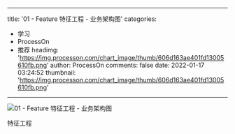 
---
title: '01 - Feature 特征工程 - 业务架构图'
categories: 
 - 学习
 - ProcessOn
 - 推荐
headimg: 'https://img.processon.com/chart_image/thumb/606d163ae401fd13005610fb.png'
author: ProcessOn
comments: false
date: 2022-01-17 03:24:52
thumbnail: 'https://img.processon.com/chart_image/thumb/606d163ae401fd13005610fb.png'
---

<div>   
<img class="thumb" alt="01 - Feature 特征工程 - 业务架构图" src="https://img.processon.com/chart_image/thumb/606d163ae401fd13005610fb.png" referrerpolicy="no-referrer">
<p>特征工程</p>  
</div>
            